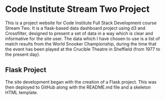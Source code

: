 # Code Institute Stream Two Project

This is a project website for Code Institute Full Stack Development course Stream Two. It is a flask-based data dashboard project using d3 and Crossfilter, designed to present a set of data in a way which is clear and informative for the site user. The data which I have chosen to use is a list of match results from the World Snooker Championship, during the time that the event has been played at the Crucible Theatre in Sheffield (from 1977 to the present day).

## Flask Project

The site development began with the creation of a Flask project. This was then deployed to GitHub along with the README.md file and a skeleton HTML template.